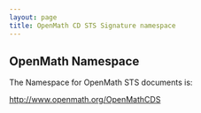 ```yaml
---
layout: page
title: OpenMath CD STS Signature namespace
---
```


## OpenMath Namespace

The Namespace for OpenMath STS documents is:

http://www.openmath.org/OpenMathCDS

